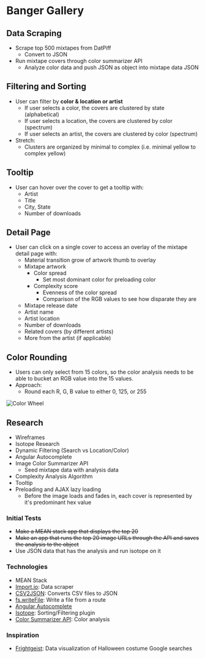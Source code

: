 # Banger Gallery

## Data Scraping
- Scrape top 500 mixtapes from DatPiff
  - Convert to JSON
- Run mixtape covers through color summarizer API
  - Analyze color data and push JSON as object into mixtape data JSON

## Filtering and Sorting
- User can filter by **color & location or artist**
  - If user selects a color, the covers are clustered by state (alphabetical)
  - If user selects a location, the covers are clustered by color (spectrum)
  - If user selects an artist, the covers are clustered by color (spectrum)
- Stretch:
  - Clusters are organized by minimal to complex (i.e. minimal yellow to complex yellow)

## Tooltip
- User can hover over the cover to get a tooltip with:
  - Artist
  - Title
  - City, State
  - Number of downloads

## Detail Page
- User can click on a single cover to access an overlay of the mixtape detail page with:
  - Material transition grow of artwork thumb to overlay
  - Mixtape artwork
    - Color spread
      - Set most dominant color for preloading color
    - Complexity score
      - Evenness of the color spread
      - Comparison of the RGB values to see how disparate they are
  - Mixtape release date
  - Artist name
  - Artist location
  - Number of downloads
  - Related covers (by different artists)
  - More from the artist (if applicable)

## Color Rounding
- Users can only select from 15 colors, so the color analysis needs to be able to bucket an RGB value into the 15 values.
- Approach:
  - Round each R, G, B value to either 0, 125, or 255

![Color Wheel](http://i.imgur.com/CWFDM5k.jpg)

## Research
- Wireframes
- Isotope Research
- Dynamic Filtering (Search vs Location/Color)
- Angular Autocomplete
- Image Color Summarizer API
  - Seed mixtape data with analysis data
- Complexity Analysis Algorithm
- Tooltip
- Preloading and AJAX lazy loading
  - Before the image loads and fades in, each cover is represented by it's predominant hex value

### Initial Tests
- ~~Make a MEAN stack app that displays the top 20~~
- ~~Make an app that runs the top 20 image URLs through the API and saves the analysis to the object~~
- Use JSON data that has the analysis and run isotope on it

### Technologies
- MEAN Stack
- [Import.io](https://import.io/): Data scraper
- [CSV2JSON](http://www.csvjson.com/csv2json): Converts CSV files to JSON
- [fs.writeFile](https://nodejs.org/api/fs.html#fs_fs_writefile_file_data_options_callback): Write a file from a route
- [Angular Autocomplete](https://material.angularjs.org/latest/demo/autocomplete)
- [Isotope](http://isotope.metafizzy.co/): Sorting/Filtering plugin
- [Color Summarizer API](http://mkweb.bcgsc.ca/color-summarizer/): Color analysis

### Inspiration
- [Frightgeist](https://frightgeist.withgoogle.com/): Data visualization of Halloween costume Google searches
